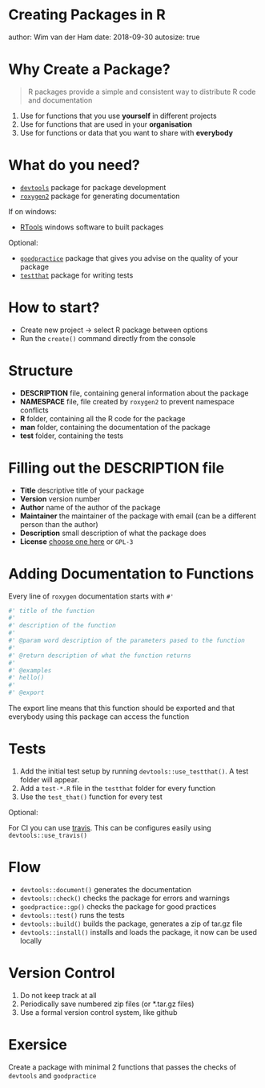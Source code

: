 

Creating Packages in R
========================================================
author: Wim van der Ham
date: 2018-09-30
autosize: true

Why Create a Package?
========================================================

> R packages provide a simple and consistent way to distribute R code and documentation

1. Use for functions that you use **yourself** in different projects 
1. Use for functions that are used in your **organisation**
1. Use for functions or data that you want to share with **everybody**

What do you need?
========================================================

- [`devtools`](https://devtools.r-lib.org/) package for package development
- [`roxygen2`](https://github.com/klutometis/roxygen) package for generating documentation

If on windows:

- [RTools](https://cran.r-project.org/bin/windows/Rtools/) windows software to built packages

Optional:

- [`goodpractice`](http://mangothecat.github.io/goodpractice/) package that gives you advise on the quality of your package
- [`testthat`](http://testthat.r-lib.org/) package for writing tests

How to start?
========================================================

- Create new project -> select R package between options
- Run the `create()` command directly from the console

Structure
========================================================

- **DESCRIPTION** file, containing general information about the package
- **NAMESPACE** file, file created by `roxygen2` to prevent namespace conflicts
- **R** folder, containing all the R code for the package
- **man** folder, containing the documentation of the package
- **test** folder, containing the tests

Filling out the DESCRIPTION file
========================================================

- **Title** descriptive title of your package
- **Version** version number
- **Author** name of the author of the package
- **Maintainer** the maintainer of the package with email (can be a different person than the author)
- **Description** small description of what the package does
- **License** [choose one here](https://choosealicense.com/) or `GPL-3`

Adding Documentation to Functions
========================================================

Every line of `roxygen` documentation starts with `#' `


```r
#' title of the function
#'
#' description of the function
#'
#' @param word description of the parameters pased to the function
#'
#' @return description of what the function returns
#'
#' @examples
#' hello()
#'
#' @export
```

The export line means that this function should be exported and that everybody using this package can access the function

Tests
========================================================

1. Add the initial test setup by running `devtools::use_testthat()`. A test folder will appear.
1. Add a `test-*.R` file in the `testthat` folder for every function
1. Use the `test_that()` function for every test

Optional:

For CI you can use [travis](https://travis-ci.org/). This can be configures easily using `devtools::use_travis()`

Flow
========================================================

- `devtools::document()` generates the documentation
- `devtools::check()` checks the package for errors and warnings
- `goodpractice::gp()` checks the package for good practices
- `devtools::test()` runs the tests
- `devtools::build()` builds the package, generates a zip of tar.gz file
- `devtools::install()` installs and loads the package, it now can be used locally

Version Control
========================================================
    
1. Do not keep track at all
1. Periodically save numbered zip files (or *.tar.gz files)
1. Use a formal version control system, like github

Exersice
========================================================

Create a package with minimal 2 functions that passes the checks of `devtools` and `goodpractice`
